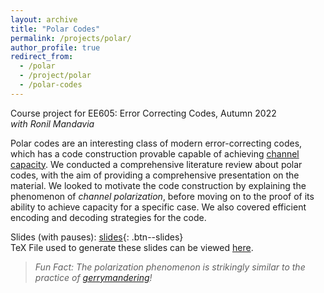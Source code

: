 ```yaml
---
layout: archive
title: "Polar Codes"
permalink: /projects/polar/
author_profile: true
redirect_from:
  - /polar
  - /project/polar
  - /polar-codes
---
```


Course project for EE605: Error Correcting Codes, Autumn 2022  
*with Ronil Mandavia*   

Polar codes are an interesting class of modern error-correcting codes, which has a code construction provable capable of achieving [channel capacity](https://en.wikipedia.org/wiki/Noisy-channel_coding_theorem). We conducted a comprehensive literature review about polar codes, with the aim of providing a comprehensive presentation on the material. We looked to motivate the code construction by explaining the phenomenon of _channel polarization_, before moving on to the proof of its ability to achieve capacity for a specific case. We also covered efficient encoding and decoding strategies for the code.  

Slides (with pauses): [slides](/files/Polar_Codes.pdf){: .btn--slides}   
TeX File used to generate these slides can be viewed [here](https://github.com/Aayush2003/Polar-Codes/tree/main/TeX).

> *Fun Fact: The polarization phenomenon is strikingly similar to the practice of [gerrymandering](https://en.wikipedia.org/wiki/Gerrymandering)!*
